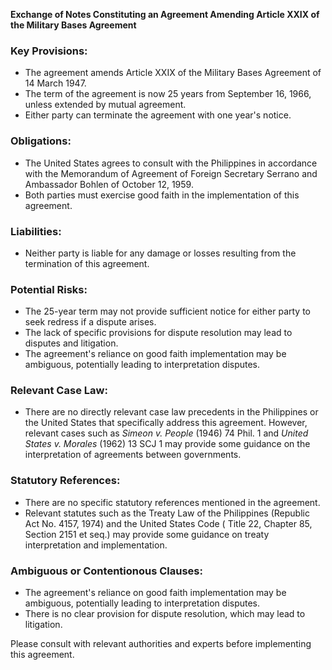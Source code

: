 **Exchange of Notes Constituting an Agreement Amending Article XXIX of the Military Bases Agreement**

### **Key Provisions:**

*   The agreement amends Article XXIX of the Military Bases Agreement of 14 March 1947.
*   The term of the agreement is now 25 years from September 16, 1966, unless extended by mutual agreement.
*   Either party can terminate the agreement with one year's notice.

### **Obligations:**

*   The United States agrees to consult with the Philippines in accordance with the Memorandum of Agreement of Foreign Secretary Serrano and Ambassador Bohlen of October 12, 1959.
*   Both parties must exercise good faith in the implementation of this agreement.

### **Liabilities:**

*   Neither party is liable for any damage or losses resulting from the termination of this agreement.

### **Potential Risks:**

*   The 25-year term may not provide sufficient notice for either party to seek redress if a dispute arises.
*   The lack of specific provisions for dispute resolution may lead to disputes and litigation.
*   The agreement's reliance on good faith implementation may be ambiguous, potentially leading to interpretation disputes.

### **Relevant Case Law:**

*   There are no directly relevant case law precedents in the Philippines or the United States that specifically address this agreement. However, relevant cases such as *Simeon v. People* (1946) 74 Phil. 1 and *United States v. Morales* (1962) 13 SCJ 1 may provide some guidance on the interpretation of agreements between governments.

### **Statutory References:**

*   There are no specific statutory references mentioned in the agreement.
*   Relevant statutes such as the Treaty Law of the Philippines (Republic Act No. 4157, 1974) and the United States Code ( Title 22, Chapter 85, Section 2151 et seq.) may provide some guidance on treaty interpretation and implementation.

### **Ambiguous or Contentionous Clauses:**

*   The agreement's reliance on good faith implementation may be ambiguous, potentially leading to interpretation disputes.
*   There is no clear provision for dispute resolution, which may lead to litigation.

Please consult with relevant authorities and experts before implementing this agreement.